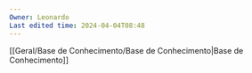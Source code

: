 ```yaml
---
Owner: Leonardo
Last edited time: 2024-04-04T08:48
---
```

  

[[Geral/Base de Conhecimento/Base de Conhecimento|Base de Conhecimento]]